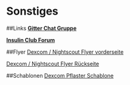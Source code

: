 # Sonstiges
##Links
**[Gitter Chat Gruppe](https://gitter.im/LadyViktoria/germanLOOP)**

**[Insulin Club Forum](http://www.insulinclub.de/)**


##Flyer
[Dexcom / Nightscout Flyer vorderseite](https://raw.githubusercontent.com/LadyViktoria/nightscout_handbuch/master/images/sonstiges/Folie1.JPG)

[Dexcom / Nightscout Flyer Rückseite](https://raw.githubusercontent.com/LadyViktoria/nightscout_handbuch/master/images/sonstiges/Folie2.JPG)

##Schablonen
[Dexcom Pflaster Schablone](https://raw.githubusercontent.com/LadyViktoria/nightscout_handbuch/master/images/sonstiges/Pflasterschablone2.jpg)